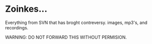 # Zoinkes...
Everything from SVN that has broght contreversy.
images, mp3's, and recordings.

WARNING: DO NOT FORWARD THIS WITHOUT PERMISION.
